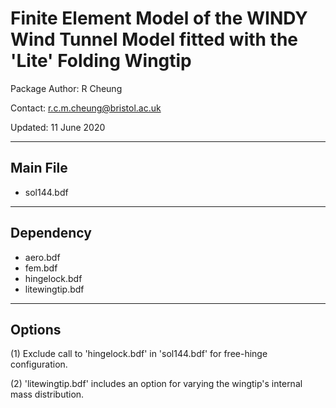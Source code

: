 # Finite Element Model of the WINDY Wind Tunnel Model fitted with the 'Lite' Folding Wingtip
Package Author: R Cheung

Contact: r.c.m.cheung@bristol.ac.uk

Updated: 11 June 2020

-------------------
Main File
-------------------
- sol144.bdf

-------------------
Dependency
-------------------
- aero.bdf
- fem.bdf
- hingelock.bdf
- litewingtip.bdf

-------------------
Options
-------------------
(1) Exclude call to 'hingelock.bdf' in 'sol144.bdf' for free-hinge configuration.

(2) 'litewingtip.bdf' includes an option for varying the wingtip's internal mass distribution.
